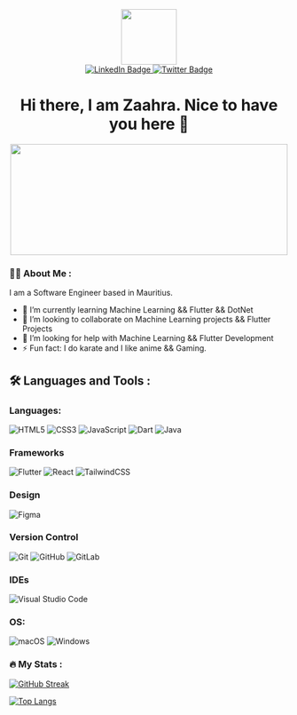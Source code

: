 <div id="header" align="center">
  <img src="https://media3.giphy.com/media/VTtANKl0beDFQRLDTh/200w.webp?cid=ecf05e47e9y0wgokdfg4nddqiy1b9c1xnmgxn3w9joygodhg&rid=200w.webp&ct=g" width="100"/>
  <div id="badges">
  <a href="https://www.linkedin.com/in/faatimah-iz-zaahra-m-0670881a1/">
    <img src="https://img.shields.io/badge/LinkedIn-blue?style=for-the-badge&logo=linkedin&logoColor=white" alt="LinkedIn Badge"/>
  </a>
  <a href="https://twitter.com/JauhZaahra">
    <img src="https://img.shields.io/badge/Twitter-blue?style=for-the-badge&logo=twitter&logoColor=white" alt="Twitter Badge"/>
  </a>
  <h1>
    Hi there, I am Zaahra. Nice to have you here 👋
  </h1>
</div>
  <div align="center">
    <img src="https://media1.giphy.com/media/RbDKaczqWovIugyJmW/200w.webp?cid=ecf05e47e9y0wgokdfg4nddqiy1b9c1xnmgxn3w9joygodhg&rid=200w.webp&ct=g" width="500" height="200"/>
  </div>
</div> 

### :woman_technologist: About Me :

I am a Software Engineer based in Mauritius.

- 🌱 I’m currently learning Machine Learning && Flutter && DotNet
- 👯 I’m looking to collaborate on Machine Learning projects && Flutter Projects
- 🤔 I’m looking for help with Machine Learning && Flutter Development
- ⚡ Fun fact: I do karate and I like anime && Gaming.

## :hammer_and_wrench: Languages and Tools :

### Languages:
![HTML5](https://img.shields.io/badge/html5-%23E34F26.svg?style=for-the-badge&logo=html5&logoColor=white)
![CSS3](https://img.shields.io/badge/css3-%231572B6.svg?style=for-the-badge&logo=css3&logoColor=white)
![JavaScript](https://img.shields.io/badge/javascript-%23323330.svg?style=for-the-badge&logo=javascript&logoColor=%23F7DF1E)
![Dart](https://img.shields.io/badge/dart-%230175C2.svg?style=for-the-badge&logo=dart&logoColor=white) 
![Java](https://img.shields.io/badge/java-%23ED8B00.svg?style=for-the-badge&logo=java&logoColor=white)

### Frameworks
![Flutter](https://img.shields.io/badge/Flutter-%2302569B.svg?style=for-the-badge&logo=Flutter&logoColor=white)
![React](https://img.shields.io/badge/react-%2320232a.svg?style=for-the-badge&logo=react&logoColor=%2361DAFB)
![TailwindCSS](https://img.shields.io/badge/tailwindcss-%2338B2AC.svg?style=for-the-badge&logo=tailwind-css&logoColor=white)

### Design
![Figma](https://img.shields.io/badge/figma-%23F24E1E.svg?style=for-the-badge&logo=figma&logoColor=white)

### Version Control
![Git](https://img.shields.io/badge/git-%23F05033.svg?style=for-the-badge&logo=git&logoColor=white)
![GitHub](https://img.shields.io/badge/github-%23121011.svg?style=for-the-badge&logo=github&logoColor=white)
![GitLab](https://img.shields.io/badge/gitlab-%23181717.svg?style=for-the-badge&logo=gitlab&logoColor=white)

### IDEs
![Visual Studio Code](https://img.shields.io/badge/Visual%20Studio%20Code-0078d7.svg?style=for-the-badge&logo=visual-studio-code&logoColor=white)

### OS:
![macOS](https://img.shields.io/badge/mac%20os-000000?style=for-the-badge&logo=macos&logoColor=F0F0F0)
![Windows](https://img.shields.io/badge/Windows-0078D6?style=for-the-badge&logo=windows&logoColor=white)

### :fire: My Stats :
[![GitHub Streak](http://github-readme-streak-stats.herokuapp.com?user=fz3hra&theme=radical&date_format=j%20M%5B%20Y%5D)](https://git.io/streak-stats)

[![Top Langs](https://github-readme-stats.vercel.app/api/top-langs/?username=fz3hra&layout=compact&theme=vision-friendly-dark)](https://github.com/fz3hra/github-readme-stats)
